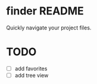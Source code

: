 # finder README
Quickly navigate your project files.


# TODO
- [ ] add favorites
- [ ] add tree view